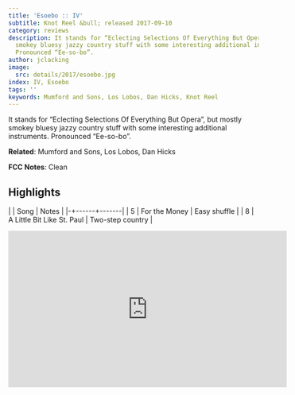 ```yaml
---
title: 'Esoebo :: IV'
subtitle: Knot Reel &bull; released 2017-09-10
category: reviews
description: It stands for “Eclecting Selections Of Everything But Opera”, but mostly
  smokey bluesy jazzy country stuff with some interesting additional instruments.
  Pronounced “Ee-so-bo”.
author: jclacking
image:
  src: details/2017/esoebo.jpg
index: IV, Esoebo
tags: ''
keywords: Mumford and Sons, Los Lobos, Dan Hicks, Knot Reel
---
```

It stands for “Eclecting Selections Of Everything But Opera”, but mostly smokey bluesy jazzy country stuff with some interesting additional instruments. Pronounced “Ee-so-bo”.<!--more-->

**Related**: Mumford and Sons, Los Lobos, Dan Hicks

**FCC Notes**: Clean

## Highlights

| | Song | Notes |
|-+------+-------|
| 5 | For the Money | Easy shuffle |
| 8 | A Little Bit Like St. Paul | Two-step country |

<div class="tlo-detail-video"><iframe width="560" height="315" src="https://www.youtube.com/embed/ma9FgmrO7WM" frameborder="0" allow="autoplay; encrypted-media" allowfullscreen></iframe></div>

